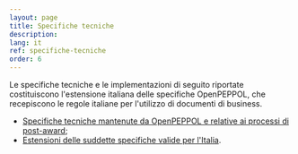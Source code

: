 ```yaml
---
layout: page
title: Specifiche tecniche
description: 
lang: it
ref: specifiche-tecniche
order: 6
---
```


Le specifiche tecniche e le implementazioni di seguito riportate costituiscono
l'estensione italiana delle specifiche OpenPEPPOL, che recepiscono le regole
italiane per l'utilizzo di documenti di business.

- [Specifiche tecniche mantenute da OpenPEPPOL e relative ai processi di
  post-award](https://peppol.eu/downloads/post-award/);
- [Estensioni delle suddette specifiche valide per
  l'Italia](http://intercenter.regione.emilia-romagna.it/noti-er-fatturazione-elettronica/specifiche-tecniche).
  